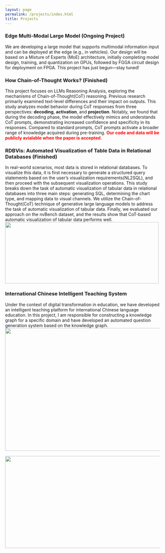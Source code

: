 ```yaml
---
layout: page
permalink: /projects/index.html
title: Projects
---
```

### Edge Multi-Modal Large Model (Ongoing Project)
We are developing a large model that supports multimodal information input and can be deployed at the edge (e.g., in vehicles). Our design will be based on a Mixture of Experts (MoE) architecture, initially completing model design, training, and quantization on GPUs, followed by FGGA circuit design for deployment on FPGA. This project has just begun—stay tuned!

### How Chain-of-Thought Works? (Finished)
This project focuses on LLMs Reasoning Analysis, exploring the mechanisms of Chain-of-Thought(CoT) reasoning. Previous research primarily examined text-level differences and their impact on outputs. This study analyzes model behavior during CoT responses from three perspectives: <strong>decoding</strong>, <strong>activation</strong>, and <strong>projection</strong>. Notably, we found that during the decoding phase, the model effectively mimics and understands CoT prompts, demonstrating increased confidence and specificity in its responses. Compared to standard prompts, CoT prompts activate a broader range of knowledge acquired during pre-training. <strong style="color:red">Our  code and data will be publicly avialable when the paper is accepted</strong>.<br>

### RDBVis: Automated Visualization of Table Data in Relational Databases (Finished)

In real-world scenarios, most data is stored in relational databases. To visualize this data, it is first necessary to generate a structured query statements based on the user’s visualization requirements(NL2SQL), and then proceed with the subsequent visualization operations. This study breaks down the task of automatic visualization of tabular data in relational databases into three main steps:  generating SQL, determining the chart type, and mapping data to visual
channels. We utilize the Chain-of-Thought(CoT) technique of generative large language models to address the task of automatic visualization of tabular data. Finally, we evaluated our approach on the nvBench dataset, and the results show that CoT-based automatic visualization of tabular data performs well.<br>
<img src="{{ site.url }}/images/workflow.jpg" class="bio-photo" width="500" height="200">

### International Chinese Intelligent Teaching System
Under the context of digital transformation in education, we have developed an intelligent teaching platform for international Chinese language education. In this project, I am responsible for constructing a knowledge graph for a specific domain and have developed an automated question generation system based on the knowledge graph.
<br>
<img src="{{ site.url }}/images/kg.jpg" class="bio-photo" width="800" height="400">
<br><br>
<img src="{{ site.url }}/images/zi.jpg" class="bio-photo" width="600" height="300">